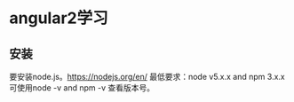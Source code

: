 # angular2学习

## 安装

要安装node.js。https://nodejs.org/en/
最低要求：node v5.x.x and npm 3.x.x
可使用node -v and npm -v 查看版本号。

